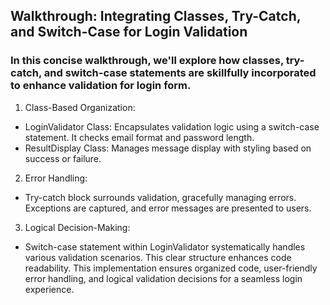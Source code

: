 ## Walkthrough: Integrating Classes, Try-Catch, and Switch-Case for Login Validation

### In this concise walkthrough, we'll explore how classes, try-catch, and switch-case statements are skillfully incorporated to enhance validation for login form.

1. Class-Based Organization:

- LoginValidator Class: Encapsulates validation logic using a switch-case statement. It checks email format and password length.
- ResultDisplay Class: Manages message display with styling based on success or failure.

2. Error Handling:

- Try-catch block surrounds validation, gracefully managing errors. Exceptions are captured, and error messages are presented to users.

3. Logical Decision-Making:

- Switch-case statement within LoginValidator systematically handles various validation scenarios. This clear structure enhances code readability.
  This implementation ensures organized code, user-friendly error handling, and logical validation decisions for a seamless login experience.
